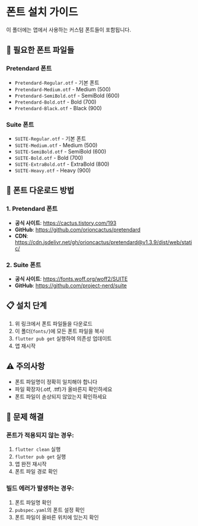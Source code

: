 # 폰트 설치 가이드

이 폴더에는 앱에서 사용하는 커스텀 폰트들이 포함됩니다.

## 📁 필요한 폰트 파일들

### Pretendard 폰트
- `Pretendard-Regular.otf` - 기본 폰트
- `Pretendard-Medium.otf` - Medium (500)
- `Pretendard-SemiBold.otf` - SemiBold (600)
- `Pretendard-Bold.otf` - Bold (700)
- `Pretendard-Black.otf` - Black (900)

### Suite 폰트
- `SUITE-Regular.otf` - 기본 폰트
- `SUITE-Medium.otf` - Medium (500)
- `SUITE-SemiBold.otf` - SemiBold (600)
- `SUITE-Bold.otf` - Bold (700)
- `SUITE-ExtraBold.otf` - ExtraBold (800)
- `SUITE-Heavy.otf` - Heavy (900)

## 🚀 폰트 다운로드 방법

### 1. Pretendard 폰트
- **공식 사이트**: https://cactus.tistory.com/193
- **GitHub**: https://github.com/orioncactus/pretendard
- **CDN**: https://cdn.jsdelivr.net/gh/orioncactus/pretendard@v1.3.9/dist/web/static/

### 2. Suite 폰트
- **공식 사이트**: https://fonts.woff.org/woff2/SUITE
- **GitHub**: https://github.com/project-nerd/suite

## 📋 설치 단계

1. 위 링크에서 폰트 파일들을 다운로드
2. 이 폴더(`fonts/`)에 모든 폰트 파일을 복사
3. `flutter pub get` 실행하여 의존성 업데이트
4. 앱 재시작

## ⚠️ 주의사항

- 폰트 파일명이 정확히 일치해야 합니다
- 파일 확장자(.otf, .ttf)가 올바른지 확인하세요
- 폰트 파일이 손상되지 않았는지 확인하세요

## 🔧 문제 해결

### 폰트가 적용되지 않는 경우:
1. `flutter clean` 실행
2. `flutter pub get` 실행
3. 앱 완전 재시작
4. 폰트 파일 경로 확인

### 빌드 에러가 발생하는 경우:
1. 폰트 파일명 확인
2. `pubspec.yaml`의 폰트 설정 확인
3. 폰트 파일이 올바른 위치에 있는지 확인
